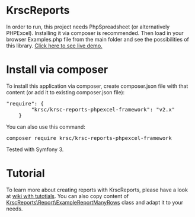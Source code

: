 KrscReports
===========
In order to run, this project needs PhpSpreadsheet (or alternatively PHPExcel). Installing it via composer is recommended. Then load in your browser Examples.php file from the main folder and see the possibilities of this library. [Click here to see live demo.](https://www.krsc.ruszczynski.eu/reports/example/list)

Install via composer
===========
To install this application via composer, create composer.json file with that content (or add it to existing composer.json file):
<pre>
"require": {
        "krsc/krsc-reports-phpexcel-framework": "v2.x"
    }
</pre>
You can also use this command:
<pre>
composer require krsc/krsc-reports-phpexcel-framework
</pre>
Tested with Symfony 3.<br/>

Tutorial
===========
To learn more about creating reports with KrscReports, please have a look at [wiki with tutotials](https://github.com/krzysztofruszczynski/Krsc-Reports-PHPExcel-Framework/wiki). You can also copy content of [KrscReports\Report\ExampleReportManyRows](https://github.com/krzysztofruszczynski/Krsc-Reports-PHPExcel-Framework/blob/master/Classes/KrscReports/Report/ExampleReportManyRows.php)
class and adapt it to your needs.
